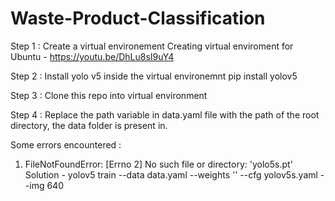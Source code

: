# Waste-Product-Classification

Step 1 : Create a virtual environement 
         Creating virtual enviroment for Ubuntu - https://youtu.be/DhLu8sI9uY4
         
Step 2 : Install yolo v5 inside the virtual environemnt
         pip install yolov5
         
Step 3 : Clone this repo into virtual environment
         
Step 4 : Replace the path variable in data.yaml file with the path of the root directory, the data folder is present in.

Some errors encountered : 
1) FileNotFoundError: [Errno 2] No such file or directory: 'yolo5s.pt' 
                      Solution - yolov5 train --data data.yaml --weights '' --cfg yolov5s.yaml --img 640


